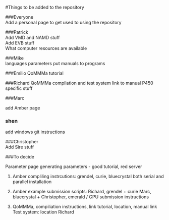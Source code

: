 #Things to be added to the repository

###Everyone   
Add a personal page to get used to using the repository

###Patrick  
Add VMD and NAMD stuff  
Add EVB stuff  
What computer resources are available

###Mike  
languages
parameters
put manuals to programs 

###Emilio
QoMMMa tutorial

###Richard
QoMMMa compilation and test system
link to manual 
P450 specific stuff

###Marc  

add Amber page

### shen 
add windows git instructions

###Christopher  
Add Sire stuff  

###To decide 

Parameter page
generating parameters - good tutorial, red server


1) Amber compliling instrcutions: grendel, curie, bluecrystal 
both serial and parallel installation 

2) Amber example submission scripts: 
Richard, grendel + curie 
Marc, bluecrystal + 
Christopher, emerald / GPU submission instructions

3) QoMMMa, compiliation instructions, link tutorial, location, manual link 
Test system: location
Richard 





